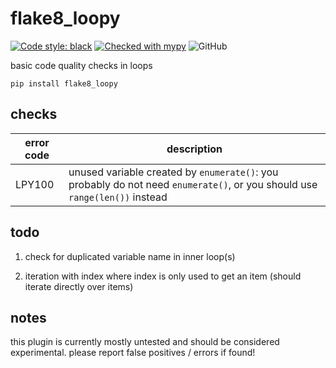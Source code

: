 # flake8_loopy
[![Code style: black](https://img.shields.io/badge/code%20style-black-000000.svg)](https://github.com/psf/black) [![Checked with mypy](http://www.mypy-lang.org/static/mypy_badge.svg)](http://mypy-lang.org/) ![GitHub](https://img.shields.io/github/license/bdscharf/flake8_loopy)

basic code quality checks in loops

```pip install flake8_loopy```

## checks
| error code      | description |
| ----------- | ----------- |
| LPY100      | unused variable created by ```enumerate()```: you probably do not need ```enumerate()```, or you should use ```range(len())``` instead      |

## todo
1) check for duplicated variable name in inner loop(s)

2) iteration with index where index is only used to get an item (should iterate directly over items)


## notes
this plugin is currently mostly untested and should be considered experimental. please report false positives / errors if found!
